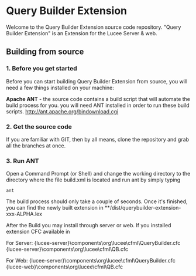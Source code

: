 Query Builder Extension
=================

Welcome to the Query Builder Extension source code repository. "Query Builder Extension" is an Extension for the Lucee Server & web.

Building from source
--------------------

### 1. Before you get started

Before you can start building Query Builder Extension from source, you will need a few things installed on your machine:

 **Apache ANT** - the source code contains a build script that will automate the build process for you. you will need ANT installed in order to run these build scripts. http://ant.apache.org/bindownload.cgi


### 2. Get the source code

If you are familiar with GIT, then by all means, clone the repository and grab all the branches at once.

### 3. Run ANT

Open a Command Prompt (or Shell) and change the working directory to the directory where the file build.xml is located and run ant by simply typing 

    ant 

The build process should only take a couple of seconds.  Once it's finished, you can find the newly built extension in **/dist/querybuilder-extension-xxx-ALPHA.lex

After the Build you may install through server or web. If you installed extension CFC available in 

For Server:
{lucee-server}\components\org\lucee\cfml\QueryBuilder.cfc
{lucee-server}\components\org\lucee\cfml\QB.cfc

For Web:
{lucee-server}\components\org\lucee\cfml\QueryBuilder.cfc
{lucee-web}\components\org\lucee\cfml\QB.cfc

